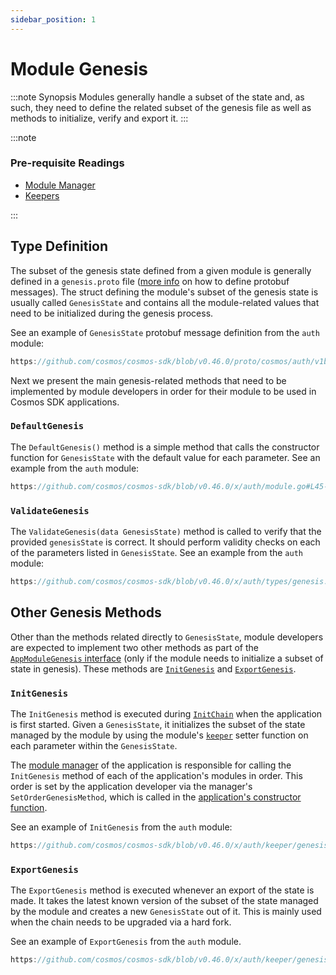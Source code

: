 ```yaml
---
sidebar_position: 1
---
```


# Module Genesis

:::note Synopsis
Modules generally handle a subset of the state and, as such, they need to define the related subset of the genesis file as well as methods to initialize, verify and export it.
:::

:::note

### Pre-requisite Readings

* [Module Manager](./01-module-manager.md)
* [Keepers](./06-keeper.md)

:::

## Type Definition

The subset of the genesis state defined from a given module is generally defined in a `genesis.proto` file ([more info](../core/05-encoding.md#gogoproto) on how to define protobuf messages). The struct defining the module's subset of the genesis state is usually called `GenesisState` and contains all the module-related values that need to be initialized during the genesis process.

See an example of `GenesisState` protobuf message definition from the `auth` module:

```go reference
https://github.com/cosmos/cosmos-sdk/blob/v0.46.0/proto/cosmos/auth/v1beta1/genesis.proto
```

Next we present the main genesis-related methods that need to be implemented by module developers in order for their module to be used in Cosmos SDK applications.

### `DefaultGenesis`

The `DefaultGenesis()` method is a simple method that calls the constructor function for `GenesisState` with the default value for each parameter. See an example from the `auth` module:

```go reference
https://github.com/cosmos/cosmos-sdk/blob/v0.46.0/x/auth/module.go#L45-L49
```

### `ValidateGenesis`

The `ValidateGenesis(data GenesisState)` method is called to verify that the provided `genesisState` is correct. It should perform validity checks on each of the parameters listed in `GenesisState`. See an example from the `auth` module:

```go reference
https://github.com/cosmos/cosmos-sdk/blob/v0.46.0/x/auth/types/genesis.go#L61-L74
```

## Other Genesis Methods

Other than the methods related directly to `GenesisState`, module developers are expected to implement two other methods as part of the [`AppModuleGenesis` interface](./01-module-manager.md#appmodulegenesis) (only if the module needs to initialize a subset of state in genesis). These methods are [`InitGenesis`](#initgenesis) and [`ExportGenesis`](#exportgenesis).

### `InitGenesis`

The `InitGenesis` method is executed during [`InitChain`](../core/00-baseapp.md#initchain) when the application is first started. Given a `GenesisState`, it initializes the subset of the state managed by the module by using the module's [`keeper`](./06-keeper.md) setter function on each parameter within the `GenesisState`.

The [module manager](./01-module-manager.md#manager) of the application is responsible for calling the `InitGenesis` method of each of the application's modules in order. This order is set by the application developer via the manager's `SetOrderGenesisMethod`, which is called in the [application's constructor function](../basics/00-app-anatomy.md#constructor-function).

See an example of `InitGenesis` from the `auth` module:

```go reference
https://github.com/cosmos/cosmos-sdk/blob/v0.46.0/x/auth/keeper/genesis.go#L8-L27
```

### `ExportGenesis`

The `ExportGenesis` method is executed whenever an export of the state is made. It takes the latest known version of the subset of the state managed by the module and creates a new `GenesisState` out of it. This is mainly used when the chain needs to be upgraded via a hard fork.

See an example of `ExportGenesis` from the `auth` module.

```go reference
https://github.com/cosmos/cosmos-sdk/blob/v0.46.0/x/auth/keeper/genesis.go#L29-L41
```
